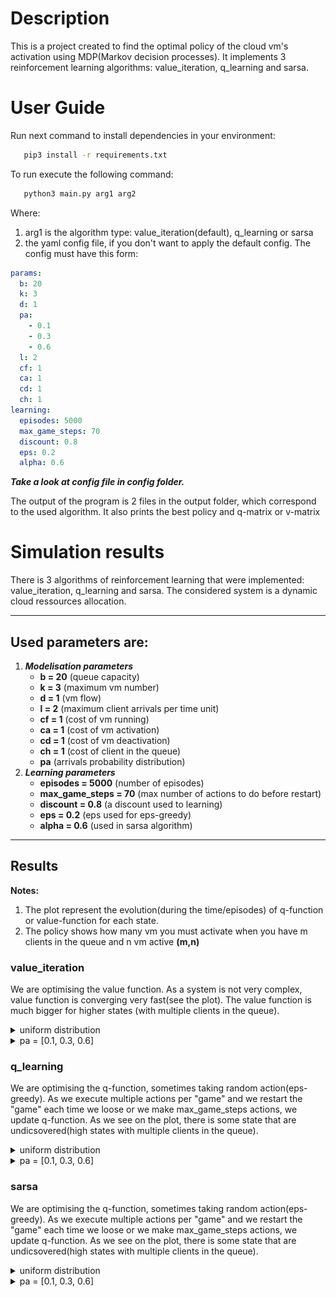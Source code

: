 # Description

This is a project created to find the optimal policy of the cloud vm's activation using MDP(Markov decision processes).
It implements 3 reinforcement learning algorithms: value_iteration, q_learning and sarsa.

# User Guide

Run next command to install dependencies in your environment:

```bash
   pip3 install -r requirements.txt
```

To run execute the following command:

```bash
   python3 main.py arg1 arg2
```

Where:
   1. arg1 is the algorithm type: value_iteration(default), q_learning or sarsa
   2. the yaml config file, if you don't want to apply the default config. The config must have this form:

```yaml
params:
  b: 20
  k: 3
  d: 1
  pa:
    - 0.1
    - 0.3
    - 0.6
  l: 2
  cf: 1
  ca: 1
  cd: 1
  ch: 1
learning:
  episodes: 5000
  max_game_steps: 70
  discount: 0.8
  eps: 0.2
  alpha: 0.6
```

***Take a look at config file in config folder.***

The output of the program is 2 files in the output folder, which correspond to the used algorithm. It also prints the best policy
and q-matrix or v-matrix

# Simulation results

There is 3 algorithms of reinforcement learning that were implemented: value_iteration, q_learning and sarsa. The considered system is a dynamic cloud ressources allocation. 

---

## Used parameters are:
1. ***Modelisation parameters***
    * **b = 20** (queue capacity) 
    * **k = 3** (maximum vm number)
    * **d = 1** (vm flow)
    * **l = 2** (maximum client arrivals per time unit)
    * **cf = 1** (cost of vm running)
    * **ca = 1** (cost of vm activation)
    * **cd = 1** (cost of vm deactivation)
    * **ch = 1** (cost of client in the queue)
    * **pa** (arrivals probability distribution)
2. ***Learning parameters***
    * **episodes = 5000** (number of episodes)
    * **max_game_steps = 70** (max number of actions to do before restart)
    * **discount = 0.8** (a discount used to learning)
    * **eps = 0.2** (eps used for eps-greedy)
    * **alpha = 0.6** (used in sarsa algorithm)

---

## Results

**Notes:**
1. The plot represent the evolution(during the time/episodes) of q-function or value-function for each state.
2. The policy shows how many vm you must activate when you have m clients in the queue and n vm active **(m,n)**

### **value_iteration**

We are optimising the value function. As a system is not very complex, value function is converging very fast(see the plot). The value function is much bigger for higher states (with multiple clients in the queue).

<details>
  <summary>uniform distribution</summary>
  
### best policy

In state (0, 1) do: 1.0

In state (0, 2) do: 1.0

In state (0, 3) do: 1.0

In state (1, 1) do: 1.0

In state (1, 2) do: 2.0

In state (1, 3) do: 2.0

In state (2, 1) do: 2.0

In state (2, 2) do: 2.0

In state (2, 3) do: 3.0

In state (3, 1) do: 2.0

In state (3, 2) do: 2.0

In state (3, 3) do: 3.0

In state (4, 1) do: 2.0

In state (4, 2) do: 2.0

In state (4, 3) do: 3.0

In state (5, 1) do: 3.0

In state (5, 2) do: 3.0

In state (5, 3) do: 3.0

In state (6, 1) do: 3.0

In state (6, 2) do: 3.0

In state (6, 3) do: 3.0

In state (7, 1) do: 3.0

In state (7, 2) do: 3.0

In state (7, 3) do: 3.0

In state (8, 1) do: 3.0

In state (8, 2) do: 3.0

In state (8, 3) do: 3.0

In state (9, 1) do: 3.0

In state (9, 2) do: 3.0

In state (9, 3) do: 3.0

In state (10, 1) do: 3.0

In state (10, 2) do: 3.0

In state (10, 3) do: 3.0

In state (11, 1) do: 3.0

In state (11, 2) do: 3.0

In state (11, 3) do: 3.0

In state (12, 1) do: 3.0

In state (12, 2) do: 3.0

In state (12, 3) do: 3.0

In state (13, 1) do: 3.0

In state (13, 2) do: 3.0

In state (13, 3) do: 3.0

In state (14, 1) do: 3.0

In state (14, 2) do: 3.0

In state (14, 3) do: 3.0

In state (15, 1) do: 3.0

In state (15, 2) do: 3.0

In state (15, 3) do: 3.0

In state (16, 1) do: 3.0

In state (16, 2) do: 3.0

In state (16, 3) do: 3.0

In state (17, 1) do: 3.0

In state (17, 2) do: 3.0

In state (17, 3) do: 3.0

In state (18, 1) do: 3.0

In state (18, 2) do: 3.0

In state (18, 3) do: 3.0

In state (19, 1) do: 3.0

In state (19, 2) do: 3.0

In state (19, 3) do: 3.0

In state (20, 1) do: 3.0

In state (20, 2) do: 3.0

In state (20, 3) do: 3.0

---

### plot

![plot](./output/value_graph_uniform.png)

</details>

<details>
  <summary>pa = [0.1, 0.3, 0.6]</summary>
  
### best policy

In state (0, 1) do: 1.0

In state (0, 2) do: 2.0

In state (0, 3) do: 2.0

In state (1, 1) do: 2.0

In state (1, 2) do: 2.0

In state (1, 3) do: 3.0

In state (2, 1) do: 2.0

In state (2, 2) do: 2.0

In state (2, 3) do: 3.0

In state (3, 1) do: 3.0

In state (3, 2) do: 3.0

In state (3, 3) do: 3.0

In state (4, 1) do: 3.0

In state (4, 2) do: 3.0

In state (4, 3) do: 3.0

In state (5, 1) do: 3.0

In state (5, 2) do: 3.0

In state (5, 3) do: 3.0

In state (6, 1) do: 3.0

In state (6, 2) do: 3.0

In state (6, 3) do: 3.0

In state (7, 1) do: 3.0

In state (7, 2) do: 3.0

In state (7, 3) do: 3.0

In state (8, 1) do: 3.0

In state (8, 2) do: 3.0

In state (8, 3) do: 3.0

In state (9, 1) do: 3.0

In state (9, 2) do: 3.0

In state (9, 3) do: 3.0

In state (10, 1) do: 3.0

In state (10, 2) do: 3.0

In state (10, 3) do: 3.0

In state (11, 1) do: 3.0

In state (11, 2) do: 3.0

In state (11, 3) do: 3.0

In state (12, 1) do: 3.0

In state (12, 2) do: 3.0

In state (12, 3) do: 3.0

In state (13, 1) do: 3.0

In state (13, 2) do: 3.0

In state (13, 3) do: 3.0

In state (14, 1) do: 3.0

In state (14, 2) do: 3.0

In state (14, 3) do: 3.0

In state (15, 1) do: 3.0

In state (15, 2) do: 3.0

In state (15, 3) do: 3.0

In state (16, 1) do: 3.0

In state (16, 2) do: 3.0

In state (16, 3) do: 3.0

In state (17, 1) do: 3.0

In state (17, 2) do: 3.0

In state (17, 3) do: 3.0

In state (18, 1) do: 3.0

In state (18, 2) do: 3.0

In state (18, 3) do: 3.0

In state (19, 1) do: 3.0

In state (19, 2) do: 3.0

In state (19, 3) do: 3.0

In state (20, 1) do: 3.0

In state (20, 2) do: 3.0

In state (20, 3) do: 3.0


### plot

![plot](./output/value_graph.png)

</details>

### **q_learning**

We are optimising the q-function, sometimes taking random action(eps-greedy). As we execute multiple actions per "game" and we restart the "game" each time we loose or we make max_game_steps actions, we update q-function. As we see on the plot, there is some state that are undicsovered(high states with multiple clients in the queue). 

<details>
  <summary>uniform distribution</summary>
  
### best policy

In state (0, 1) do: 1

In state (0, 2) do: 2

In state (0, 3) do: 1

In state (1, 1) do: 1

In state (1, 2) do: 2

In state (1, 3) do: 3

In state (2, 1) do: 2

In state (2, 2) do: 2

In state (2, 3) do: 3

In state (3, 1) do: 2

In state (3, 2) do: 2

In state (3, 3) do: 1

In state (4, 1) do: 3

In state (4, 2) do: 1

In state (4, 3) do: 3

In state (5, 1) do: 2

In state (5, 2) do: 2

In state (5, 3) do: 3

In state (6, 1) do: 3

In state (6, 2) do: 2

In state (6, 3) do: 2

In state (7, 1) do: 3

In state (7, 2) do: 1

In state (7, 3) do: 2

In state (8, 1) do: 1

In state (8, 2) do: 3

In state (8, 3) do: 1

In state (9, 1) do: 2

In state (9, 2) do: 2

In state (9, 3) do: 3

In state (10, 1) do: 2

In state (10, 2) do: 2

In state (10, 3) do: 1

In state (11, 1) do: 2

In state (11, 2) do: 1

In state (11, 3) do: 3

In state (12, 1) do: 3

In state (12, 2) do: 3

In state (12, 3) do: 1

In state (13, 1) do: 2

In state (13, 2) do: 3

In state (13, 3) do: 1

In state (14, 1) do: 1

In state (14, 2) do: 3

In state (14, 3) do: 3

In state (15, 1) do: 3

In state (15, 2) do: 3

In state (15, 3) do: 2

In state (16, 1) do: 2

In state (16, 2) do: 3

In state (16, 3) do: 3

In state (17, 1) do: 1

In state (17, 2) do: 1

In state (17, 3) do: 2

In state (18, 1) do: 2

In state (18, 2) do: 2

In state (18, 3) do: 1

In state (19, 1) do: 2

In state (19, 2) do: 1

In state (19, 3) do: 2

In state (20, 1) do: 3

In state (20, 2) do: 3

In state (20, 3) do: 1



### plot

![plot](./output/q_learning_graph_uniform.png)

</details>

<details>
  <summary>pa = [0.1, 0.3, 0.6]</summary>
  
### best policy

In state (0, 1) do: 2

In state (0, 2) do: 2

In state (0, 3) do: 2

In state (1, 1) do: 2

In state (1, 2) do: 2

In state (1, 3) do: 3

In state (2, 1) do: 3

In state (2, 2) do: 3

In state (2, 3) do: 2

In state (3, 1) do: 2

In state (3, 2) do: 3

In state (3, 3) do: 2

In state (4, 1) do: 2

In state (4, 2) do: 2

In state (4, 3) do: 2

In state (5, 1) do: 1

In state (5, 2) do: 2

In state (5, 3) do: 2

In state (6, 1) do: 1

In state (6, 2) do: 1

In state (6, 3) do: 1

In state (7, 1) do: 1

In state (7, 2) do: 3

In state (7, 3) do: 1

In state (8, 1) do: 2

In state (8, 2) do: 3

In state (8, 3) do: 1

In state (9, 1) do: 2

In state (9, 2) do: 1

In state (9, 3) do: 1

In state (10, 1) do: 2

In state (10, 2) do: 1

In state (10, 3) do: 3

In state (11, 1) do: 3

In state (11, 2) do: 1

In state (11, 3) do: 1

In state (12, 1) do: 3

In state (12, 2) do: 2

In state (12, 3) do: 2

In state (13, 1) do: 1

In state (13, 2) do: 1

In state (13, 3) do: 2

In state (14, 1) do: 1

In state (14, 2) do: 2

In state (14, 3) do: 1

In state (15, 1) do: 1

In state (15, 2) do: 3

In state (15, 3) do: 3

In state (16, 1) do: 2

In state (16, 2) do: 3

In state (16, 3) do: 2

In state (17, 1) do: 1

In state (17, 2) do: 3

In state (17, 3) do: 2

In state (18, 1) do: 2

In state (18, 2) do: 2

In state (18, 3) do: 2

In state (19, 1) do: 1

In state (19, 2) do: 3

In state (19, 3) do: 3

In state (20, 1) do: 2

In state (20, 2) do: 2

In state (20, 3) do: 1


### plot

![plot](./output/q_learning_graph.png)

</details>

### **sarsa**

We are optimising the q-function, sometimes taking random action(eps-greedy). As we execute multiple actions per "game" and we restart the "game" each time we loose or we make max_game_steps actions, we update q-function. As we see on the plot, there is some state that are undicsovered(high states with multiple clients in the queue).

<details>
  <summary>uniform distribution</summary>
  
### best policy

In state (0, 1) do: 1

In state (0, 2) do: 2

In state (0, 3) do: 2

In state (1, 1) do: 2

In state (1, 2) do: 2

In state (1, 3) do: 3

In state (2, 1) do: 3

In state (2, 2) do: 3

In state (2, 3) do: 3

In state (3, 1) do: 3

In state (3, 2) do: 3

In state (3, 3) do: 3

In state (4, 1) do: 1

In state (4, 2) do: 2

In state (4, 3) do: 3

In state (5, 1) do: 2

In state (5, 2) do: 2

In state (5, 3) do: 1

In state (6, 1) do: 1

In state (6, 2) do: 2

In state (6, 3) do: 2

In state (7, 1) do: 1

In state (7, 2) do: 3

In state (7, 3) do: 2

In state (8, 1) do: 1

In state (8, 2) do: 2

In state (8, 3) do: 3

In state (9, 1) do: 2

In state (9, 2) do: 3

In state (9, 3) do: 1

In state (10, 1) do: 2

In state (10, 2) do: 1

In state (10, 3) do: 1

In state (11, 1) do: 1

In state (11, 2) do: 1

In state (11, 3) do: 2

In state (12, 1) do: 3

In state (12, 2) do: 3

In state (12, 3) do: 3

In state (13, 1) do: 3

In state (13, 2) do: 3

In state (13, 3) do: 1

In state (14, 1) do: 2

In state (14, 2) do: 1

In state (14, 3) do: 1

In state (15, 1) do: 1

In state (15, 2) do: 3

In state (15, 3) do: 1

In state (16, 1) do: 1

In state (16, 2) do: 3

In state (16, 3) do: 2

In state (17, 1) do: 2

In state (17, 2) do: 2

In state (17, 3) do: 3

In state (18, 1) do: 1

In state (18, 2) do: 3

In state (18, 3) do: 2

In state (19, 1) do: 3

In state (19, 2) do: 3

In state (19, 3) do: 1

In state (20, 1) do: 1

In state (20, 2) do: 2

In state (20, 3) do: 1



### plot

![plot](./output/sarsa_graph_uniform.png)

</details>

<details>
  <summary>pa = [0.1, 0.3, 0.6]</summary>
  
### best policy

In state (0, 1) do: 2

In state (0, 2) do: 2

In state (0, 3) do: 2

In state (1, 1) do: 1

In state (1, 2) do: 2

In state (1, 3) do: 2

In state (2, 1) do: 2

In state (2, 2) do: 3

In state (2, 3) do: 3

In state (3, 1) do: 3

In state (3, 2) do: 3

In state (3, 3) do: 2

In state (4, 1) do: 3

In state (4, 2) do: 3

In state (4, 3) do: 2

In state (5, 1) do: 2

In state (5, 2) do: 2

In state (5, 3) do: 1

In state (6, 1) do: 2

In state (6, 2) do: 3

In state (6, 3) do: 1

In state (7, 1) do: 3

In state (7, 2) do: 3

In state (7, 3) do: 1

In state (8, 1) do: 2

In state (8, 2) do: 1

In state (8, 3) do: 1

In state (9, 1) do: 2

In state (9, 2) do: 3

In state (9, 3) do: 2

In state (10, 1) do: 2

In state (10, 2) do: 1

In state (10, 3) do: 3

In state (11, 1) do: 3

In state (11, 2) do: 1

In state (11, 3) do: 3

In state (12, 1) do: 3

In state (12, 2) do: 2

In state (12, 3) do: 3

In state (13, 1) do: 3

In state (13, 2) do: 2

In state (13, 3) do: 1

In state (14, 1) do: 2

In state (14, 2) do: 3

In state (14, 3) do: 1

In state (15, 1) do: 1

In state (15, 2) do: 3

In state (15, 3) do: 3

In state (16, 1) do: 1

In state (16, 2) do: 2

In state (16, 3) do: 2

In state (17, 1) do: 1

In state (17, 2) do: 2

In state (17, 3) do: 3

In state (18, 1) do: 2

In state (18, 2) do: 1

In state (18, 3) do: 2

In state (19, 1) do: 1

In state (19, 2) do: 2

In state (19, 3) do: 1

In state (20, 1) do: 3

In state (20, 2) do: 1

In state (20, 3) do: 1


### plot

![plot](./output/sarsa_graph.png)

</details>